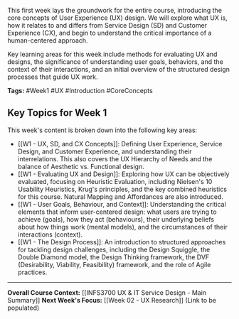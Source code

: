 This first week lays the groundwork for the entire course, introducing the core concepts of User Experience (UX) design. We will explore what UX is, how it relates to and differs from Service Design (SD) and Customer Experience (CX), and begin to understand the critical importance of a human-centered approach.

Key learning areas for this week include methods for evaluating UX and designs, the significance of understanding user goals, behaviors, and the context of their interactions, and an initial overview of the structured design processes that guide UX work.

**Tags:** #Week1 #UX #Introduction #CoreConcepts

## Key Topics for Week 1

This week's content is broken down into the following key areas:

* [[W1 - UX, SD, and CX Concepts]]: Defining User Experience, Service Design, and Customer Experience, and understanding their interrelations. This also covers the UX Hierarchy of Needs and the balance of Aesthetic vs. Functional design.
* [[W1 - Evaluating UX and Design]]: Exploring how UX can be objectively evaluated, focusing on Heuristic Evaluation, including Nielsen's 10 Usability Heuristics, Krug's principles, and the key combined heuristics for this course. Natural Mapping and Affordances are also introduced.
* [[W1 - User Goals, Behaviour, and Context]]: Understanding the critical elements that inform user-centered design: what users are trying to achieve (goals), how they act (behaviours), their underlying beliefs about how things work (mental models), and the circumstances of their interactions (context).
* [[W1 - The Design Process]]: An introduction to structured approaches for tackling design challenges, including the Design Squiggle, the Double Diamond model, the Design Thinking framework, the DVF (Desirability, Viability, Feasibility) framework, and the role of Agile practices.

---
**Overall Course Context:** [[INFS3700 UX & IT Service Design - Main Summary]]
**Next Week's Focus:** [[Week 02 - UX Research]] (Link to be populated)